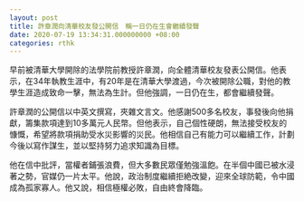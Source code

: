 ```yaml
---
layout: post
title: 許章潤向清華校友發公開信　稱一日仍在生會繼續發聲
date: 2020-07-19 13:34:31.000000000 +08:00
categories: rthk
---
```


早前被清華大學開除的法學院前教授許章潤，向全體清華校友發表公開信。他表示，在34年執教生涯中，有20年是在清華大學渡過，今次被開除公職，對他的教學生涯造成致命一擊，無法為生計。但他強調，一日仍在生，都會繼續發聲。

許章潤的公開信以中英文撰寫，夾雜文言文。他感謝500多名校友，事發後向他捐獻，籌集款項達到10多萬元人民幣。但他表示，自己個性硬朗，無法接受校友的慷慨，希望將款項捐助受水災影響的災民。他相信自己有能力可以繼續工作，計劃今後以寫作謀生，並以堅持努力追求知識為目標。

他在信中批評，當權者鋪張浪費，但大多數民眾僅勉強溫飽。在半個中國已被水浸著之勢，官媒仍一片太平。他說，政治制度繼續拒絶改變，迎來全球防範，令中國成為孤家寡人。他又說，相信極權必敗，自由終會降臨。
